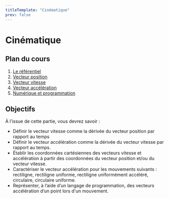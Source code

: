 ```yaml
---
titleTemplate: "Cinématique"
prev: false
---
```


# Cinématique

## Plan du cours

1. [Le référentiel](referentiel.md)
2. [Vecteur position](vecteur-position.md)
3. [Vecteur vitesse](vecteur-vitesse.md)
4. [Vecteur accélération](vecteur-acceleration.md)
5. [Numérique et programmation](python.md)

## Objectifs

À l’issue de cette partie, vous devrez savoir :

- Définir le vecteur vitesse comme la dérivée du vecteur position par rapport au temps
- Définir le vecteur accélération comme la dérivée du vecteur vitesse par rapport au temps.
- Établir les coordonnées cartésiennes des vecteurs vitesse et accélération à partir des coordonnées du vecteur position et/ou du vecteur vitesse.
- Caractériser le vecteur accélération pour les mouvements suivants : rectiligne, rectiligne uniforme, rectiligne uniformément accéléré, circulaire, circulaire uniforme.
- Représenter, à l’aide d’un langage de programmation, des vecteurs accélération d’un point lors d'un mouvement.

